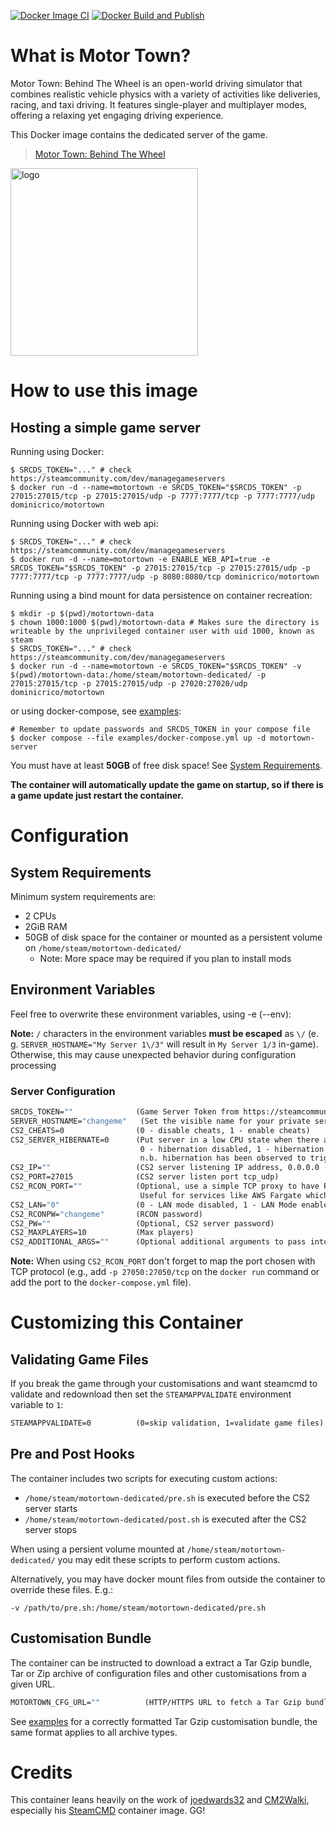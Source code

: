 [![Docker Image CI](https://github.com/dominicrico/motortown/actions/workflows/docker-image.yml/badge.svg?branch=main)](https://github.com/dominicrico/motortown/actions/workflows/docker-image.yml) [![Docker Build and Publish](https://github.com/dominicrico/motortown/actions/workflows/docker-publish.yml/badge.svg)](https://github.com/dominicrico/motortown/actions/workflows/docker-publish.yml)

# What is Motor Town?
Motor Town: Behind The Wheel is an open-world driving simulator that combines realistic vehicle physics with a variety of activities like deliveries, racing, and taxi driving. It features single-player and multiplayer modes, offering a relaxing yet engaging driving experience.

This Docker image contains the dedicated server of the game.

>  [Motor Town: Behind The Wheel](https://store.steampowered.com/app/1369670/Motor_Town_Behind_The_Wheel/)

<img src="https://shared.akamai.steamstatic.com/store_item_assets/steam/apps/1369670/header.jpg?t=1743269133" alt="logo" width="300"/></img>

# How to use this image
## Hosting a simple game server

Running using Docker:
```console
$ SRCDS_TOKEN="..." # check https://steamcommunity.com/dev/managegameservers
$ docker run -d --name=motortown -e SRCDS_TOKEN="$SRCDS_TOKEN" -p 27015:27015/tcp -p 27015:27015/udp -p 7777:7777/tcp -p 7777:7777/udp dominicrico/motortown
```

Running using Docker with web api:
```console
$ SRCDS_TOKEN="..." # check https://steamcommunity.com/dev/managegameservers
$ docker run -d --name=motortown -e ENABLE_WEB_API=true -e SRCDS_TOKEN="$SRCDS_TOKEN" -p 27015:27015/tcp -p 27015:27015/udp -p 7777:7777/tcp -p 7777:7777/udp -p 8080:8080/tcp dominicrico/motortown
```

Running using a bind mount for data persistence on container recreation:
```console
$ mkdir -p $(pwd)/motortown-data
$ chown 1000:1000 $(pwd)/motortown-data # Makes sure the directory is writeable by the unprivileged container user with uid 1000, known as steam
$ SRCDS_TOKEN="..." # check https://steamcommunity.com/dev/managegameservers
$ docker run -d --name=motortown -e SRCDS_TOKEN="$SRCDS_TOKEN" -v $(pwd)/motortown-data:/home/steam/motortown-dedicated/ -p 27015:27015/tcp -p 27015:27015/udp -p 27020:27020/udp dominicrico/motortown
```

or using docker-compose, see [examples](https://github.com/dominicrico/motortown/blob/main/examples/docker-compose.yml):
```console
# Remember to update passwords and SRCDS_TOKEN in your compose file
$ docker compose --file examples/docker-compose.yml up -d motortown-server
```

You must have at least **50GB** of free disk space! See [System Requirements](./#system-requirements).

**The container will automatically update the game on startup, so if there is a game update just restart the container.**

# Configuration

## System Requirements

Minimum system requirements are:

* 2 CPUs
* 2GiB RAM
* 50GB of disk space for the container or mounted as a persistent volume on `/home/steam/motortown-dedicated/`
  * Note: More space may be required if you plan to install mods

## Environment Variables
Feel free to overwrite these environment variables, using -e (--env):

**Note:** `/` characters in the environment variables **must be escaped** as `\/` (e. g. `SERVER_HOSTNAME="My Server 1\/3"` will result in `My Server 1/3` in-game). Otherwise, this may cause unexpected behavior during configuration processing 

### Server Configuration

```dockerfile
SRCDS_TOKEN=""              (Game Server Token from https://steamcommunity.com/dev/managegameservers)
SERVER_HOSTNAME="changeme"   (Set the visible name for your private server.)
CS2_CHEATS=0                (0 - disable cheats, 1 - enable cheats)
CS2_SERVER_HIBERNATE=0      (Put server in a low CPU state when there are no players. 
                             0 - hibernation disabled, 1 - hibernation enabled
                             n.b. hibernation has been observed to trigger server crashes)
CS2_IP=""                   (CS2 server listening IP address, 0.0.0.0 - all IP addresses on the local machine, empty - IP identified automatically)
CS2_PORT=27015              (CS2 server listen port tcp_udp)
CS2_RCON_PORT=""            (Optional, use a simple TCP proxy to have RCON listen on an alternative port.
                             Useful for services like AWS Fargate which do not support mixed protocol ports.)
CS2_LAN="0"                 (0 - LAN mode disabled, 1 - LAN Mode enabled)
CS2_RCONPW="changeme"       (RCON password)
CS2_PW=""                   (Optional, CS2 server password)
CS2_MAXPLAYERS=10           (Max players)
CS2_ADDITIONAL_ARGS=""      (Optional additional arguments to pass into cs2)
```

**Note:** When using `CS2_RCON_PORT` don't forget to map the port chosen with TCP protocol (e.g., add `-p 27050:27050/tcp` on the `docker run` command or add the port to the `docker-compose.yml` file).

# Customizing this Container

## Validating Game Files

If you break the game through your customisations and want steamcmd to validate and redownload then set the `STEAMAPPVALIDATE` environment variable to `1`:

```dockerfile
STEAMAPPVALIDATE=0          (0=skip validation, 1=validate game files)
```

## Pre and Post Hooks

The container includes two scripts for executing custom actions:

* `/home/steam/motortown-dedicated/pre.sh` is executed before the CS2 server starts
* `/home/steam/motortown-dedicated/post.sh` is executed after the CS2 server stops

When using a persient volume mounted at `/home/steam/motortown-dedicated/` you may edit these scripts to perform custom actions.

Alternatively, you may have docker mount files from outside the container to override these files. E.g.:

```
-v /path/to/pre.sh:/home/steam/motortown-dedicated/pre.sh
```

## Customisation Bundle

The container can be instructed to download a extract a Tar Gzip bundle, Tar or Zip archive of configuration files and other customisations from a given URL.

```dockerfile
MOTORTOWN_CFG_URL=""          (HTTP/HTTPS URL to fetch a Tar Gzip bundle, Tar or Zip archive of configuration files/mods)
```

See [examples](https://github.com/dominicrico/motortown/blob/main/examples/motortown.cfg.tgz) for a correctly formatted Tar Gzip customisation bundle, the same format applies to all archive types.


# Credits

This container leans heavily on the work of [joedwards32](https://github.com/joedwards32) and [CM2Walki](https://github.com/CM2Walki/), especially his [SteamCMD](https://github.com/CM2Walki/steamcmd) container image. GG!
